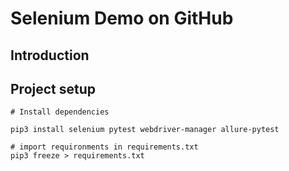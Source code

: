 # Selenium Demo on GitHub

## Introduction

## Project setup
```
# Install dependencies

pip3 install selenium pytest webdriver-manager allure-pytest 

# import requironments in requirements.txt
pip3 freeze > requirements.txt 
```  